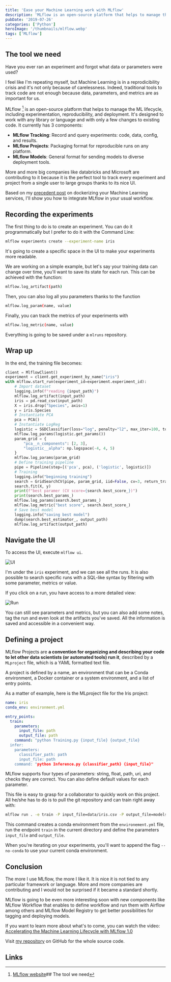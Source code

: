 ```yaml
---
title: 'Ease your Machine Learning work with MLflow'
description: 'MLflow is an open-source platform that helps to manage the ML lifecycle, including experimentation, reproducibility, and deployment. '
pubDate: '2019-07-26'
categories: ['Python']
heroImage: '/thumbnails/mlflow.webp'
tags: ['MLflow']
---
```


## The tool we need

Have you ever ran an experiment and forgot what data or parameters were used?

I feel like I'm repeating myself, but Machine Learning is in a reprodicibility crisis and it's not only because of carelessness. Indeed, traditional tools to track code are not enough because data, parameters, and metrics are as important for us.

MLflow [^1] is an open-source platform that helps to manage the ML lifecycle, including experimentation, reproducibility, and deployment. It's designed to work with any library or language and with only a few changes to existing code. It currently has 3 components:

- **MLflow Tracking**: Record and query experiments: code, data, config, and results.
- **MLflow Projects**: Packaging format for reproducible runs on any platform.
- **MLflow Models**: General format for sending models to diverse deployment tools.

More and more big companies like databricks and Microsoft are contributing to it because it is the perfect tool to track every experiment and project from a single user to large groups thanks to its nice UI.

Based on my [precedent post](/python/2018/12/09/share-and-deploy-ml-services.html) on dockerizing your Machine Learning services, I'll show you how to integrate MLflow in your usual workflow.

## Recording the experiments

The first thing to do is to create an experiment. You can do it programmatically but I prefer to do it with the Command Line:

```sh
mlflow experiments create --experiment-name iris
```

It's going to create a specific space in the UI to make your experiments more readable.

We are working on a simple example, but let's say your training data can change over time, you'll want to save its state for each run. This can be achieved with the function:

```sh
mlflow.log_artifact(path)
```

Then, you can also log all you parameters thanks to the function

```sh
mlflow.log_param(name, value)
```

Finally, you can track the metrics of your experiments with

```sh
mlflow.log_metric(name, value)
```

Everything is going to be saved under a `mlruns` repository.

## Wrap up

In the end, the training file becomes:

```python
client = MlflowClient()
experiment = client.get_experiment_by_name("iris")
with mlflow.start_run(experiment_id=experiment.experiment_id):
    # Import dataset
    logging.info(f"reading {input_path}")
    mlflow.log_artifact(input_path)
    iris = pd.read_csv(input_path)
    X = iris.drop("Species", axis=1)
    y = iris.Species
    # Instantiate PCA
    pca = PCA()
    # Instantiate LogReg
    logistic = SGDClassifier(loss="log", penalty="l2", max_iter=100, tol=1e-3, random_state=42)
    mlflow.log_params(logistic.get_params())
    param_grid = {
        "pca__n_components": [2, 3],
        "logistic__alpha": np.logspace(-4, 4, 5)
    }
    mlflow.log_params(param_grid)
    # Define training pipeline
    pipe = Pipeline(step=[('pca', pca), ('logistic', logistic)])
    # Training
    logging.info("beginning training")
    search = GridSearchCV(pipe, param_grid, iid=False, cv=3, return_train_score=False)
    search.fit(X, y)
    print(f"best paramer (CV score={search.best_score_})")
    print(search.best_params_)
    mlflow.log_params(search.best_params_)
    mlflow.log_metric("best score", search.best_score_)
    # Save best model
    logging.info("saving best model")
    dump(search.best_estimator_, output_path)
    mlflow.log_artifact(output_path)
```

## Navigate the UI

To access the UI, execute `mlflow ui`.

![UI](/blog-images/mlflow-iris/mlflow_ui.webp 'UI')

I'm under the `iris` experiment, and we can see all the runs. It is also possible to search specific runs with a SQL-like syntax by filtering with some parameter, metrics or value.

If you click on a run, you have access to a more detailed view:

![Run](/blog-images/mlflow-iris/run.webp 'Run')

You can still see parameters and metrics, but you can also add some notes, tag the run and even look at the artifacts you've saved.
All the information is saved and accessible in a convenient way.

## Defining a project

MLflow Projects are **a convention for organizing and describing your code to let other data scientists (or automated tools) run it**, described by a `MLproject` file, which is a YAML formatted text file.

A project is defined by a name, an environment that can be a Conda environment, a Docker container or a system environment, and a list of entry points.

As a matter of example, here is the MLproject file for the Iris project:

```yml
name: iris
conda_env: environment.yml

entry_points:
  train:
    parameters:
      input_file: path
      output_file: path
    command: "python Training.py {input_file} {output_file}
  infer:
    parameters:
      classifier_path: path
      input_file: path
    command: "python Inference.py {classifier_path} {input_file}"
```

MLflow supports four types of parameters: string, float, path, uri, and checks they are correct. You can also define default values for each parameter.

This file is easy to grasp for a collaborator to quickly work on this project. All he/she has to do is to pull the git repository and can train right away with:

```sh
mlflow run . -e train -P input_file=data/iris.csv -P output_file=models/logreg.joblib
```

This command creates a conda environment from the `environement.yml` file, run the endpoint `train` in the current directory and define the parameters `input_file` and `output_file`.

When you're iterating on your experiments, you'll want to append the flag `--no-conda` to use your current conda environment.

## Conclusion

The more I use MLflow, the more I like it. It is nice it is not tied to any particular framework or language. More and more companies are contributing and I would not be surprised if it became a standard shortly.

MLflow is going to be even more interesting soon with new components like MLflow Workflow that enables to define workflow and run them with Airflow among others and MLflow Model Registry to get better possibilities for tagging and deploying models.

If you want to learn more about what's to come, you can watch the video: [Accelerating the Machine Learning Lifecycle with MLflow 1.0](https://www.mlflow.org)

Visit [my repository](https://github.com/DnzzL/mlflow-iris) on GitHub for the whole source code.

## Links

[^1]: [MLflow website](https://www.mlflow.org)## The tool we need
